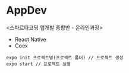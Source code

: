 # AppDev

<스파르타코딩 앱개발 종합반 - 온라인과정>
- React Native
- Coex

```
expo init 프로젝트명(프로젝트 폴더) // 프로젝트 생성
expo start // 프로젝트 실행
```